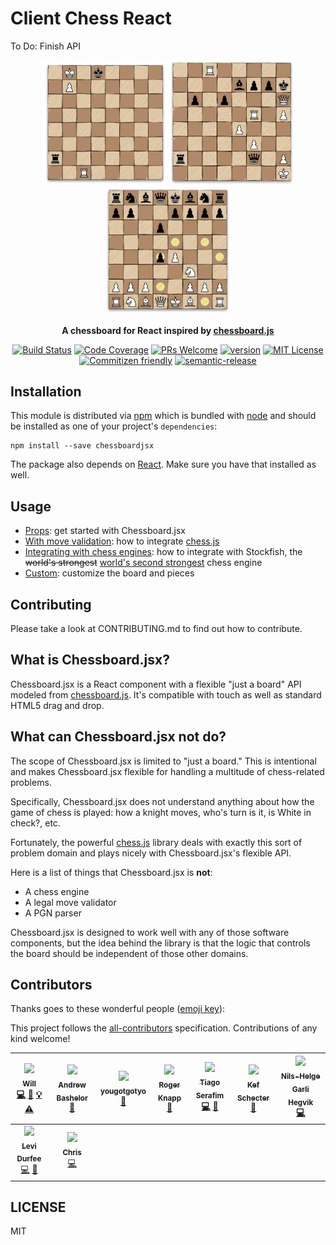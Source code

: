 # Client Chess React 

To Do:
Finish API


<div align="center" markdown="1">

<img src="./src/img/lucena.png" alt="lucena position" width="200">
<img src="./src/img/carlsenWorldChampionship2016.png" alt="Carlsen 2016 Championship" width="200">
<img src="./src/img/sicilian.png" alt="sicilian defense" width="200">

**A chessboard for React inspired by [chessboard.js](https://github.com/oakmac/chessboardjs)**

[![Build Status][build-badge]][build]
[![Code Coverage][coverage-badge]][coverage]
[![PRs Welcome][prs-badge]][prs]
[![version][version-badge]][package]
[![MIT License][license-badge]][license]
[![Commitizen friendly][commitzen-badge]][commitzen]
[![semantic-release][semantic-release-badge]][semantic-release]

</div>


## Installation

This module is distributed via [npm][npm] which is bundled with [node][node] and
should be installed as one of your project's `dependencies`:

```
npm install --save chessboardjsx
```

The package also depends on [React](https://reactjs.org/). Make sure you have that installed as well.

## Usage

* [Props](https://www.chessboardjsx.com/props): get started with Chessboard.jsx
* [With move validation](https://www.chessboardjsx.com/integrations/move-validation): how to integrate [chess.js](https://github.com/jhlywa/chess.js)
* [Integrating with chess engines](https://www.chessboardjsx.com/integrations/stockfish): how to integrate with Stockfish, the ~~world's strongest~~ [world's second strongest](https://www.chess.com/news/view/google-s-alphazero-destroys-stockfish-in-100-game-match) chess engine
* [Custom](https://www.chessboardjsx.com/custom): customize the board and pieces

## Contributing

Please take a look at CONTRIBUTING.md to find out how to contribute.

## What is Chessboard.jsx?

Chessboard.jsx is a React component with a flexible "just a board" API modeled from [chessboard.js](https://github.com/oakmac/chessboardjs). It's compatible with touch as well as standard HTML5 drag and drop.

## What can Chessboard.jsx **not** do?

The scope of Chessboard.jsx is limited to "just a board." This is intentional and
makes Chessboard.jsx flexible for handling a multitude of chess-related problems.

Specifically, Chessboard.jsx does not understand anything about how the game of
chess is played: how a knight moves, who's turn is it, is White in check?, etc.

Fortunately, the powerful [chess.js](https://github.com/jhlywa/chess.js) library deals with exactly this sort of
problem domain and plays nicely with Chessboard.jsx's flexible API.

Here is a list of things that Chessboard.jsx is **not**:

* A chess engine
* A legal move validator
* A PGN parser

Chessboard.jsx is designed to work well with any of those software components, but the idea
behind the library is that the logic that controls the board should be
independent of those other domains.

## Contributors

Thanks goes to these wonderful people ([emoji key](https://github.com/kentcdodds/all-contributors#emoji-key)):

This project follows the [all-contributors](https://github.com/kentcdodds/all-contributors) specification. Contributions of any kind welcome!

<!-- ALL-CONTRIBUTORS-LIST:START - Do not remove or modify this section -->
<!-- prettier-ignore -->
| [<img src="https://avatars2.githubusercontent.com/u/10157307?v=4" width="100px;"/><br /><sub><b>Will</b></sub>](https://github.com/willb335)<br />[💻](https://github.com/willb335/chessboardjsx/commits?author=willb335 "Code") [📖](https://github.com/willb335/chessboardjsx/commits?author=willb335 "Documentation") [💡](#example-willb335 "Examples") [⚠️](https://github.com/willb335/chessboardjsx/commits?author=willb335 "Tests") | [<img src="https://avatars3.githubusercontent.com/u/146082?v=4" width="100px;"/><br /><sub><b>Andrew Bashelor</b></sub>](https://github.com/a-bash)<br />[📖](https://github.com/willb335/chessboardjsx/commits?author=a-bash "Documentation") | [<img src="https://avatars3.githubusercontent.com/u/25490975?v=4" width="100px;"/><br /><sub><b>yougotgotyo</b></sub>](https://chadburg.com/)<br />[🤔](#ideas-yougotgotyo "Ideas, Planning, & Feedback") | [<img src="https://avatars0.githubusercontent.com/u/385366?v=4" width="100px;"/><br /><sub><b>Roger Knapp</b></sub>](http://csharptest.net)<br />[🤔](#ideas-csharptest "Ideas, Planning, & Feedback") | [<img src="https://avatars1.githubusercontent.com/u/37779?v=4" width="100px;"/><br /><sub><b>Tiago Serafim</b></sub>](https://github.com/slig)<br />[💻](https://github.com/willb335/chessboardjsx/commits?author=slig "Code") [📖](https://github.com/willb335/chessboardjsx/commits?author=slig "Documentation") | [<img src="https://avatars1.githubusercontent.com/u/536006?v=4" width="100px;"/><br /><sub><b>Kef Schecter</b></sub>](http://www.furrykef.com/)<br />[🐛](https://github.com/willb335/chessboardjsx/issues?q=author%3Afurrykef "Bug reports") | [<img src="https://avatars0.githubusercontent.com/u/42919?v=4" width="100px;"/><br /><sub><b>Nils-Helge Garli Hegvik</b></sub>](http://www.lånekalkulatoren.no)<br />[💻](https://github.com/willb335/chessboardjsx/commits?author=nilsga "Code") |
| :---: | :---: | :---: | :---: | :---: | :---: | :---: |
| [<img src="https://avatars1.githubusercontent.com/u/10798199?v=4" width="100px;"/><br /><sub><b>Levi Durfee</b></sub>](https://levi.lol/)<br />[💻](https://github.com/willb335/chessboardjsx/commits?author=levidurfee "Code") [📖](https://github.com/willb335/chessboardjsx/commits?author=levidurfee "Documentation") | [<img src="https://avatars3.githubusercontent.com/u/12105346?v=4" width="100px;"/><br /><sub><b>Chris</b></sub>](https://github.com/altruisticsoftware)<br />[💻](https://github.com/willb335/chessboardjsx/commits?author=altruisticsoftware "Code") |
<!-- ALL-CONTRIBUTORS-LIST:END -->

## LICENSE

MIT

[npm]: https://www.npmjs.com/
[node]: https://nodejs.org
[build-badge]: https://img.shields.io/travis/willb335/chessboardjsx.svg?style=flat-square
[build]: https://travis-ci.org/willb335/chessboardjsx
[coverage-badge]: https://img.shields.io/codecov/c/github/willb335/chessboardjsx.svg?style=flat-square
[coverage]: https://codecov.io/github/willb335/chessboardjsx
[prs-badge]: https://img.shields.io/badge/PRs-welcome-brightgreen.svg?style=flat-square
[prs]: http://makeapullrequest.com
[version-badge]: https://img.shields.io/npm/v/chessboardjsx.svg?style=flat-square
[package]: https://www.npmjs.com/package/chessboardjsx
[license-badge]: https://img.shields.io/npm/l/chessboardjsx.svg?style=flat-square
[license]: https://github.com/willb335/chessboardjsx/blob/master/LICENSE
[commitzen-badge]: https://img.shields.io/badge/commitizen-friendly-brightgreen.svg
[commitzen]: http://commitizen.github.io/cz-cli/
[semantic-release-badge]: https://img.shields.io/badge/%20%20%F0%9F%93%A6%F0%9F%9A%80-semantic--release-e10079.svg
[semantic-release]: https://github.com/semantic-release/semantic-release

